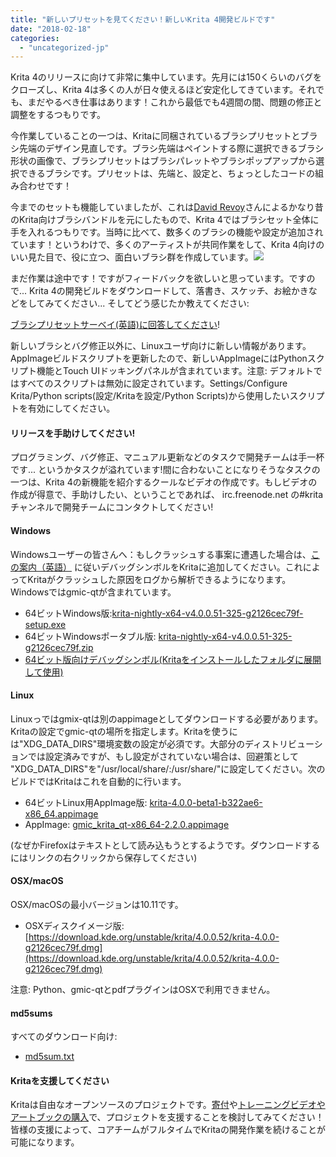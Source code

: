 ```yaml
---
title: "新しいプリセットを見てください！新しいKrita 4開発ビルドです"
date: "2018-02-18"
categories: 
  - "uncategorized-jp"
---
```


Krita 4のリリースに向けて非常に集中しています。先月には150くらいのバグをクローズし、Krita 4は多くの人が日々使えるほど安定化してきています。それでも、まだやるべき仕事はあります！これから最低でも4週間の間、問題の修正と調整をするつもりです。

今作業していることの一つは、Kritaに同梱されているブラシプリセットとブラシ先端のデザイン見直しです。ブラシ先端はペイントする際に選択できるブラシ形状の画像で、ブラシプリセットはブラシパレットやブラシポップアップから選択できるブラシです。プリセットは、先端と、設定と、ちょっとしたコードの組み合わせです！

今までのセットも機能していましたが、これは[David Revoy](https://www.davidrevoy.com)さんによるかなり昔のKrita向けブラシバンドルを元にしたもので、Krita 4ではブラシセット全体に手を入れるつもりです。当時に比べて、数多くのブラシの機能や設定が追加されています！というわけで、多くのアーティストが共同作業をして、Krita 4向けのいい見た目で、役に立つ、面白いブラシ群を作成しています。[![](/images/posts/2018/brushj_presets-1024x529.png)](/images/posts/2018/brushj_presets.png)

まだ作業は途中です！ですがフィードバックを欲しいと思っています。ですので... Krita 4の開発ビルドをダウンロードして、落書き、スケッチ、お絵かきなどをしてみてください... そしてどう感じたか教えてください:

[ブラシプリセットサーベイ(英語)に回答してください](https://goo.gl/forms/xRbDIZRnRX005ZOt2)!

新しいブラシとバグ修正以外に、Linuxユーザ向けに新しい情報があります。AppImageビルドスクリプトを更新したので、新しいAppImageにはPythonスクリプト機能とTouch UIドッキングパネルが含まれています。注意: デフォルトではすべてのスクリプトは無効に設定されています。Settings/Configure Krita/Python scripts(設定/Kritaを設定/Python Scripts)から使用したいスクリプトを有効にしてください。

#### リリースを手助けしてください!

プログラミング、バグ修正、マニュアル更新などのタスクで開発チームは手一杯です... というかタスクが溢れています!間に合わないことになりそうなタスクの一つは、Krita 4の新機能を紹介するクールなビデオの作成です。もしビデオの作成が得意で、手助けしたい、ということであれば、 irc.freenode.net の#kritaチャンネルで開発チームにコンタクトしてください!

#### Windows

Windowsユーザーの皆さんへ：もしクラッシュする事案に遭遇した場合は、[この案内（英語）](https://docs.krita.org/Dr._Mingw_debugger) に従いデバッグシンボルをKritaに追加してください。これによってKritaがクラッシュした原因をログから解析できるようになります。Windowsではgmic-qtが含まれています。

- 64ビットWindows版:[krita-nightly-x64-v4.0.0.51-325-g2126cec79f-setup.exe](https://download.kde.org/unstable/krita/4.0.0.52/krita-nightly-x64-v4.0.0.51-325-g2126cec79f-setup.exe)
- 64ビットWindowsポータブル版: [krita-nightly-x64-v4.0.0.51-325-g2126cec79f.zip](https://download.kde.org/unstable/krita/4.0.0.52/krita-nightly-x64-v4.0.0.51-325-g2126cec79f.zip)
- [64ビット版向けデバッグシンボル(Kritaをインストールしたフォルダに展開して使用)](https://download.kde.org/unstable/krita/4.0.0.52/krita-nightly-x64-v4.0.0.51-325-g2126cec79f-dbg.zip)

#### Linux

Linuxっではgmix-qtは別のappimageとしてダウンロードする必要があります。Kritaの設定でgmic-qtの場所を指定します。Kritaを使うには"XDG_DATA_DIRS"環境変数の設定が必須です。大部分のディストリビューションでは設定済みですが、もし設定がされていない場合は、回避策として "XDG_DATA_DIRS"を"/usr/local/share/:/usr/share/"に設定してください。次のビルドではKritaはこれを自動的に行います。

- 64ビットLinux用AppImage版: [krita-4.0.0-beta1-b322ae6-x86_64.appimage](https://download.kde.org/unstable/krita/4.0.0.52/krita-4.0.0-beta1-b322ae6-x86_64.appimage)
- AppImage: [gmic_krita_qt-x86_64-2.2.0.appimage](https://download.kde.org/unstable/krita/4.0.0.52/gmic_krita_qt-x86_64-2.2.0.appimage)

(なぜかFirefoxはテキストとして読み込もうとするようです。ダウンロードするにはリンクの右クリックから保存してください)

#### OSX/macOS

OSX/macOSの最小バージョンは10.11です。

- OSXディスクイメージ版: [https://download.kde.org/unstable/krita/4.0.0.52/krita-4.0.0-g2126cec79f.dmg](https://download.kde.org/unstable/krita/4.0.0.52/krita-4.0.0-g2126cec79f.dmg)

注意: Python、gmic-qtとpdfプラグインはOSXで利用できません。

#### md5sums

すべてのダウンロード向け:

- [md5sum.txt](https://download.kde.org/unstable/krita/4.0.0.52/md5sum.txt)

#### Kritaを支援してください

Kritaは自由なオープンソースのプロジェクトです。[寄付](https://krita.org/jp/support-us-jp/donations-jp/)や[トレーニングビデオやアートブックの購入](https://krita.org/jp/support-us-jp/shop-jp/)で、プロジェクトを支援することを検討してみてください！皆様の支援によって、コアチームがフルタイムでKritaの開発作業を続けることが可能になります。
